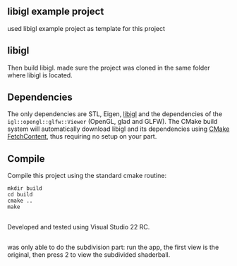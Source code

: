## libigl example project
used libigl example project as template for this project

## libigl

Then build libigl. made sure the project was cloned in the same folder where libigl is located.

## Dependencies

The only dependencies are STL, Eigen, [libigl](http://libigl.github.io/libigl/) and the dependencies
of the `igl::opengl::glfw::Viewer` (OpenGL, glad and GLFW).
The CMake build system will automatically download libigl and its dependencies using
[CMake FetchContent](https://cmake.org/cmake/help/latest/module/FetchContent.html),
thus requiring no setup on your part.

## Compile

Compile this project using the standard cmake routine:

    mkdir build
    cd build
    cmake ..
    make

## 
Developed and tested using Visual Studio 22 RC.

##
was only able to do the subdivision part: run the app, the first view is the original, then press 2 to view 
the subdivided shaderball.
